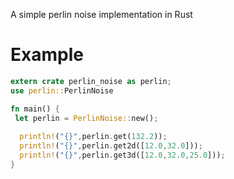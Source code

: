  A simple perlin noise implementation in Rust
 
 # Example
 ```rust 
 extern crate perlin_noise as perlin;
 use perlin::PerlinNoise
 
 fn main() {
  let perlin = PerlinNoise::new();
  
   println!("{}",perlin.get(132.2));
   println!("{}",perlin.get2d([12.0,32.0]));
   println!("{}",perlin.get3d([12.0,32.0,25.0]));
 }
 ```